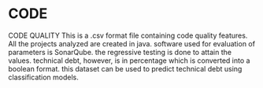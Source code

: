# CODE
CODE QUALITY
This is a .csv format file containing code quality features. All the projects analyzed are created in java. software used for evaluation of parameters is SonarQube.
the regressive testing is done to attain the values. technical debt, however, is in percentage which is converted into a boolean format.
this dataset can be used to predict technical debt using classification models.
